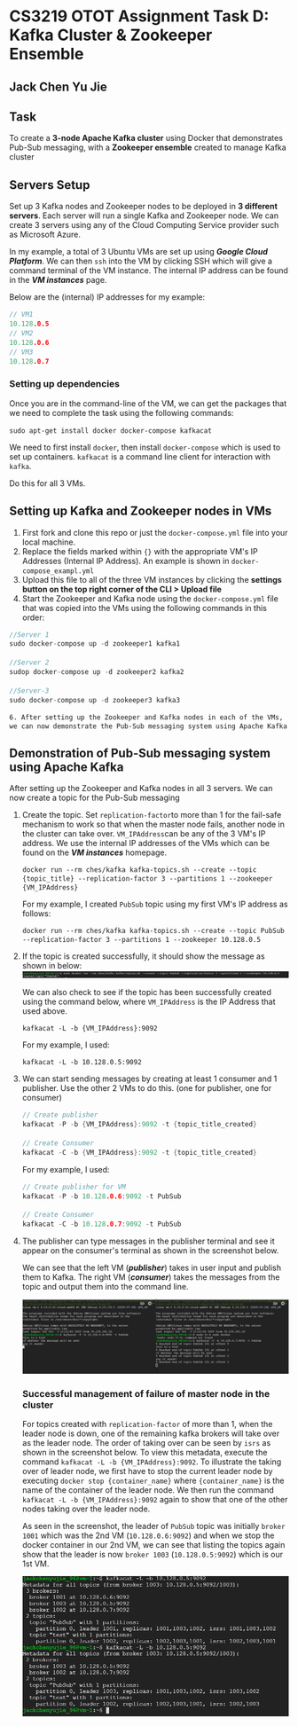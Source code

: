 # CS3219 OTOT Assignment Task D: Kafka Cluster & Zookeeper Ensemble

## Jack Chen Yu Jie



## Task

To create a **3-node Apache Kafka cluster** using Docker that demonstrates Pub-Sub messaging, with a **Zookeeper ensemble** created to manage Kafka cluster



## Servers Setup

Set up 3 Kafka nodes and Zookeeper nodes to be deployed in **3 different servers**. Each server will run a single Kafka and Zookeeper node. We can create 3 servers using any of the Cloud Computing Service provider such as Microsoft Azure.

In my example, a total of 3 Ubuntu VMs are set up using *__Google Cloud Platform__*. We can then `ssh` into the VM by clicking SSH which will give a command terminal of the VM instance. The internal IP address can be found in the ***VM instances*** page. 

Below are the (internal) IP addresses for my example:

```C
// VM1
10.128.0.5
// VM2
10.128.0.6
// VM3
10.128.0.7
```



### Setting up dependencies 

Once you are in the command-line of the VM, we can get the packages that we need to complete the task using the following commands:

`sudo apt-get install docker docker-compose kafkacat`

We need to first install `docker`, then install `docker-compose` which is used to set up containers. `kafkacat` is a command line client for interaction with `kafka`. 

Do this for all 3 VMs.



## Setting up Kafka and Zookeeper nodes in VMs

1. First fork and clone this repo or just the `docker-compose.yml` file into your local machine. 
2. Replace the fields marked within `{}` with the appropriate VM's IP Addresses (Internal IP Address). An example is shown in `docker-compose_exampl.yml`
3. Upload this file to all of the three VM instances by clicking the **settings button on the top right corner of the CLI > Upload file**
4. Start the Zookeeper and Kafka node using the `docker-compose.yml` file that was copied into the VMs using the following commands in this order:

```c
//Server 1
sudo docker-compose up -d zookeeper1 kafka1

//Server 2
sudop docker-compose up -d zookeeper2 kafka2

//Server-3
sudo docker-compose up -d zookeeper3 kafka3
```

	6. After setting up the Zookeeper and Kafka nodes in each of the VMs, we can now demonstrate the Pub-Sub messaging system using Apache Kafka



## Demonstration of Pub-Sub messaging system using Apache Kafka

After setting up the Zookeeper and Kafka nodes in all 3 servers. We can now create a topic for the Pub-Sub messaging

1. Create the topic. Set `replication-factor`to more than 1 for the fail-safe mechanism to work so that when the master node fails, another node in the cluster can take over. `VM_IPAddress`can be any of the 3 VM's IP address. We use the internal IP addresses of the VMs which can be found on the ***VM instances*** homepage.

   ```
   docker run --rm ches/kafka kafka-topics.sh --create --topic {topic_title} --replication-factor 3 --partitions 1 --zookeeper {VM_IPAddress}
   ```

   For my example, I created `PubSub` topic using my first VM's IP address as follows:

   ```
   docker run --rm ches/kafka kafka-topics.sh --create --topic PubSub --replication-factor 3 --partitions 1 --zookeeper 10.128.0.5
   ```

   

2. If the topic is created successfully, it should show the message as shown in below: ![Creating_Topic](./screenshot/Creating_Topic.png)

   We can also check to see if the topic has been successfully created using the command below, where `VM_IPAddress` is the IP Address that used above.

   ```
   kafkacat -L -b {VM_IPAddress}:9092
   ```


   For my example, I used:

   ````
   kafkacat -L -b 10.128.0.5:9092
   ````

   

3. We can start sending messages by creating at least 1 consumer and 1 publisher. Use the other 2 VMs to do this. (one for publisher, one for consumer)

   ```C
   // Create publisher
   kafkacat -P -b {VM_IPAddress}:9092 -t {topic_title_created}
   
   // Create Consumer
   kafkacat -C -b {VM_IPAddress}:9092 -t {topic_title_created}
   ```


   For my example, I used:

   ````C
   // Create publisher for VM
   kafkacat -P -b 10.128.0.6:9092 -t PubSub
   
   // Create Consumer
   kafkacat -C -b 10.128.0.7:9092 -t PubSub
   ````

   

4. The publisher can type messages in the publisher terminal and see it appear on the consumer's terminal as shown in the screenshot below.

   We can see that the left VM (***publisher***) takes in user input and publish them to Kafka.  The right VM (***consumer***) takes the messages from the topic and output them into the command line. 

   

   ![sending_message](./screenshot/PubSubSending.png)

   

   ### Successful management of failure of master node in the cluster

   For topics created with `replication-factor` of more than 1, when the leader node is down, one of the remaining kafka brokers will take over as the leader node. The order of taking over can be seen by `isrs` as shown in the screenshot below. 
   To view this metadata, execute the command `kafkacat -L -b {VM_IPAddress}:9092`. 
   To illustrate the taking over of leader node, we first have to stop the current leader node by executing `docker stop {container_name}` where `{container_name}` is the name of the container of the leader node.
We then run the command `kafkacat -L -b {VM_IPAddress}:9092` again to show that one of the other nodes taking over the leader node.

   As seen in the screenshot, the leader of `PubSub` topic was initially `broker 1001` which was the 2nd VM (`10.128.0.6:9092`) and when we stop the docker container in our 2nd VM, we can see that listing the topics again show that the leader is now `broker 1003` (`10.128.0.5:9092`) which is our 1st VM.
   

   ![Failure_MN](./screenshot/failure.png)

